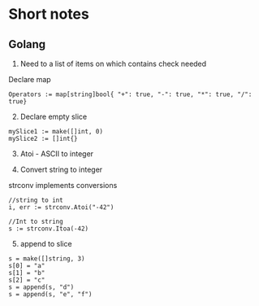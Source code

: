 # Short notes

## Golang


1. Need to a list of items on which contains check needed 

Declare map

```Operators := map[string]bool{ "+": true, "-": true, "*": true, "/": true}```

2. Declare empty slice
```
mySlice1 := make([]int, 0)
mySlice2 := []int{}
```
3. Atoi - ASCII to integer


4. Convert string to integer

 

strconv implements conversions
```
//string to int
i, err := strconv.Atoi("-42")

//Int to string
s := strconv.Itoa(-42)
```

5. append to slice

```
s = make([]string, 3)
s[0] = "a"
s[1] = "b"
s[2] = "c"
s = append(s, "d")
s = append(s, "e", "f")
```
